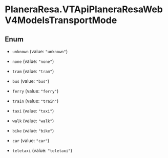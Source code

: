 # PlaneraResa.VTApiPlaneraResaWebV4ModelsTransportMode

## Enum


* `unknown` (value: `"unknown"`)

* `none` (value: `"none"`)

* `tram` (value: `"tram"`)

* `bus` (value: `"bus"`)

* `ferry` (value: `"ferry"`)

* `train` (value: `"train"`)

* `taxi` (value: `"taxi"`)

* `walk` (value: `"walk"`)

* `bike` (value: `"bike"`)

* `car` (value: `"car"`)

* `teletaxi` (value: `"teletaxi"`)


